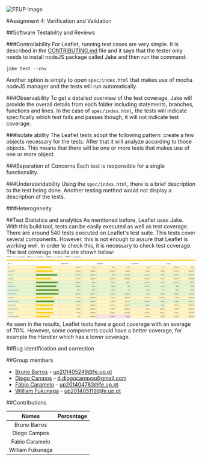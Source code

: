 ![FEUP image](https://sigarra.up.pt/feup/pt/WEB_GESSI_DOCS.download_file?p_name=F-370784536/logo_cores_oficiais.jpg)

#Assignment 4: Verification and Validation

##Software Testability and Reviews

###Controllability
For Leaflet, running test cases are very simple. It is described in the [CONTRIBUTING.md](https://github.com/Leaflet/Leaflet/blob/master/CONTRIBUTING.md) file and it says that the tester only needs to install nodeJS package called Jake and then run the command:
```
jake test --cov
```
Another option is simply to open ```spec/index.html```
that makes use of mocha nodeJS manager and the tests will run automatically.

###Observability
To get a detailed overview of the test coverage, Jake will provide the overall details from each folder including statements, branches, functions and lines.
In the case of ```spec/index.html```, the tests will indicate specifically which test fails and passes though, it will not indicate test coverage.

###Isolate ability
The Leaflet tests adopt the following pattern: create a few objects necessary for the tests. After that it will analyze according to those objects. This means that there will be one or more tests that makes use of one or more object.

###Separation of Concerns
Each test is responsible for a single functionality.

###Understandability
Using the ```spec/index.html```, there is a brief description to the test being done. Another testing method would not display a description of the tests.

###Heterogeneity


##Test Statistics and analytics
As mentioned before, Leaflet uses Jake. With this build tool, tests can be easily executed as well as test coverage.
There are around 540 tests executed on Leaflet's test suite. This tests cover several components. However, this is not enough to assure that Leaflet is working well. In order to check this, it is necessary to check test coverage.
The test coverage results are shown below:
![Test Coverage](https://raw.githubusercontent.com/DiogoMCampos/Leaflet/ESOF-Documentation/ESOF-docs/resources/TestCoverage.png)
As seen in the results, Leaflet tests have a good coverage with an average of 70%. However, some components could have a better coverage, for example the Handler which has a lower coverage.


##Bug identification and correction

##Group members
*   [Bruno Barros](https://github.com/BrunoBarros21) - up201405249@fe.up.pt
*   [Diogo Campos](https://github.com/DiogoMCampos) - d.diogocampos@gmail.com
*   [Fábio Caramelo](https://github.com/Caramelo18) - up201404783@fe.up.pt
*   [William Fukunaga](https://github.com/williamnf) - up201405119@fe.up.pt

##Contributions

|       **Names**   | **Percentage**|
|:----------------:	|:------------:	|
| Bruno Barros     	|           	|
| Diogo Campos     	|           	|
| Fabio Caramelo   	|           	|
| William Fukunaga 	|           	|
